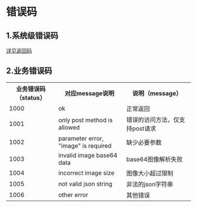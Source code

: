 
# 错误码

## 1.系统级错误码
[详见返回码](https://aidoc.jd.com/user/returncode.html)  
## 2.业务错误码


<table>
   <tr>
      <th>业务错误码（status）</th>
      <th>对应message说明</th>
      <th>说明（message）</th>
   </tr>
   <tr>
      <td>1000</td>
      <td>ok</td>
      <td>正常返回</td>
   </tr>
   <tr>
      <td>1001</td>
      <td>only post method is allowed</td>
      <td>错误的访问方法，仅支持post请求</td>
   </tr>
   <tr>
      <td>1002</td>
      <td>parameter error, "image" is required</td>
      <td>缺少必要参数</td>
   </tr>
   <tr>
      <td>1003</td>
      <td>invalid image base64 data</td>
      <td>base64图像解析失败</td>
   </tr>
   <tr>
      <td>1004</td>
      <td>incorrect image size</td>
      <td>图像大小超过限制</td>
   </tr>
   <tr>
      <td>1005</td>
      <td>not valid json string</td>
      <td>非法的json字符串</td>
   </tr>
   <tr>
      <td>1006</td>
      <td>other error</td>
      <td>其他错误</td>
   </tr>
</table>